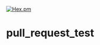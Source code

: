 [![Hex.pm](https://img.shields.io/hexpm/l/plug.svg)](https://www.apache.org/licenses/LICENSE-2.0)

# pull_request_test